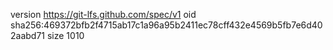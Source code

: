 version https://git-lfs.github.com/spec/v1
oid sha256:469372bfb2f4715ab17c1a96a95b2411ec78cff432e4569b5fb7e6d402aabd71
size 1010

